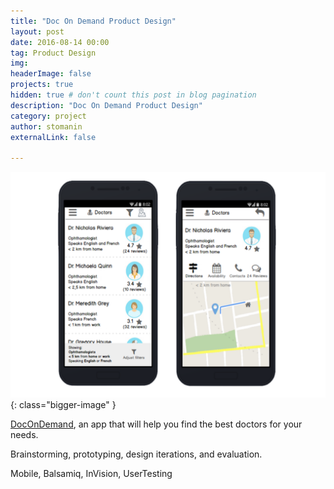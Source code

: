 ```yaml
---
title: "Doc On Demand Product Design"
layout: post
date: 2016-08-14 00:00
tag: Product Design
img: 
headerImage: false
projects: true
hidden: true # don't count this post in blog pagination
description: "Doc On Demand Product Design"
category: project
author: stomanin
externalLink: false

---
```


![Screenshot](/assets/images/projects/dod.png){: class="bigger-image" }

<a href="https://invis.io/W583POX7V">DocOnDemand</a>, an app that will help you find the best doctors for your needs. 

Brainstorming, prototyping, design iterations, and evaluation. 

Mobile, Balsamiq, InVision, UserTesting
